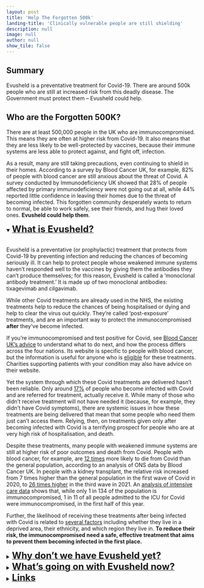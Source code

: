 ```yaml
---
layout: post
title: 'Help The Forgotten 500k'
landing-title: 'Clinically vulnerable people are still shielding'
description: null
image: null
author: null
show_tile: false
---
```


<h2>Summary</h2>
<p>Evusheld is a preventative treatment for Covid-19. There are around 500k people who are still at increased risk from this deadly disease. The Government must protect them – Evusheld could help.</p>

<h2>Who are the Forgotten 500K?</h2>
<p>There are at least 500,000 people in the UK who are immunocompromised. This means they are often at higher risk from Covid-19. It also means that they are less likely to be well-protected by vaccines, because their immune systems are less able to protect against, and fight off, infection. </p>

<p>As a result, many are still taking precautions, even continuing to shield in their homes. According to a survey by Blood Cancer UK, for example, 82% of people with blood cancer are still anxious about the threat of Covid. A survey conducted by Immunodeficiency UK showed that 28% of people affected by primary immunodeficiency were not going out at all, while 44% reported little confidence in leaving their homes due to the threat of becoming infected. This forgotten community desperately wants to return to normal, be able to work safely, see their friends, and hug their loved ones. <b>Evusheld could help them</b>.</p>


<a href=""></a>
<details open>
<summary><b><u><font size="+2">What is Evusheld?</font></u></b></summary>
<br>

<p>Evusheld is a preventative (or prophylactic) treatment that protects from Covid-19 by preventing infection and reducing the chances of becoming seriously ill. It can help to protect people whose weakened immune systems haven’t responded well to the vaccines by giving them the antibodies they can’t produce themselves; for this reason, Evusheld is called a ‘monoclonal antibody treatment.’ It is made up of two monoclonal antibodies: tixagevimab and cilgavimab.</p>

<p>While other Covid treatments are already used in the NHS, the existing treatments help to reduce the chances of being hospitalised or dying and help to clear the virus out quickly. They’re called ‘post-exposure’ treatments, and are an important way to protect the immunocompromised <b>after</b> they’ve become infected.</p>

<p>If you’re immunocompromised and test positive for Covid, see <a href="https://bloodcancer.org.uk/support-for-you/coronavirus-covid-19/covid-vaccine-blood-cancer/covid-antibody-treatment/">Blood Cancer UK’s advice</a> to understand what to do next, and how the process differs across the four nations. Its website is specific to people with blood cancer, but the information is useful for anyone who is <a href="https://www.nhs.uk/conditions/coronavirus-covid-19/self-care-and-treatments-for-coronavirus/treatments-for-coronavirus/">eligible</a> for these treatments. Charities supporting patients with your condition may also have advice on their website.</p>

<p>Yet the system through which these Covid treatments are delivered hasn’t been reliable. Only around <a href="https://reports.opensafely.org/reports/antivirals-and-nmabs-for-non-hospitalised-covid-19-patients-coverage-report/#demographic:~:text=Table%201%20Count,up%20to%20100%25">17%</a> of people who become infected with Covid and are referred for treatment, actually receive it. While many of those who didn’t receive treatment will not have needed it (because, for example, they didn’t have Covid symptoms), there are systemic issues in how these treatments are being delivered that mean that some people who need them just can’t access them. Relying, then, on treatments given only after becoming infected with Covid is a terrifying prospect for people who are at very high risk of hospitalisation, and death. </p>

<p>Despite these treatments, many people with weakened immune systems are still at higher risk of poor outcomes and death from Covid. People with blood cancer, for example, are <a href="https://www.ons.gov.uk/peoplepopulationandcommunity/birthsdeathsandmarriages/deaths/datasets/preexistingconditionsofpeoplewhodiedduetocovid19englandandwales">12 times</a> more likely to die from Covid than the general population, according to an analysis of ONS data by Blood Cancer UK. In people with a kidney transplant, the relative risk increased from 7 times higher than the general population in the first wave of Covid in 2020, to <a href="https://www.opensafely.org/research/2022/covid-mortality-changes-over-time/">26 times higher</a> in the third wave in 2021. An <a href="https://www.icnarc.org/our-audit/audits/cmp/reports">analysis of intensive care data</a> shows that, while only 1 in 134 of the population is immunocompromised, 1 in 11 of all people admitted to the ICU for Covid were immunocompromised, in the first half of this year.</p>

<p>Further, the likelihood of receiving these treatments after being infected with Covid is related to <a href="https://www.medrxiv.org/content/10.1101/2022.03.07.22272026v2.full.pdf">several factors</a> including whether they live in a deprived area, their ethnicity, and which region they live in. <b>To reduce their risk, the immunocompromised need a safe, effective treatment that aims to prevent them becoming infected in the first place.</b></p>

</details>


<details>
<summary><b><u><font size="+2">Why don’t we have Evusheld yet?</font></u></b></summary>
<br>

<p>Evusheld has been rolled out in 33 countries, including the United States, Canada, Japan, and France. Most of these countries have measured the impact and effectiveness of Evusheld to monitor whether it works against new variants. The latest <a href="https://academic.oup.com/cid/advance-article/doi/10.1093/cid/ciac625/6651663">real-world data</a>, published as a pre-print (undergoing peer-review) on July 29 and collected in Israel during the Omicron BA.1 and BA.2 waves, shows that immunocompromised <b>people who took Evusheld were half as likely to become infected with Covid, and 92% less likely to be hospitalised and/or die.</b></p>

<p>Although Evusheld was approved for use in the UK on 17 March 2022 by the Medicines and Healthcare Products Regulatory Agency (MHRA), the Government hasn’t bought any doses for use by the NHS. The Westminster Government’s rationale for this is that there isn’t enough evidence of Evusheld’s effectiveness against the Omicron subvariants. While the main clinical trials testing Evusheld were conducted against the Delta variant of the virus, newer research has shown that it’s still effective against Omicron BA.1 and BA.2, but less effective against Omicron BA.4 and BA.5. For more information on Evusheld’s effectiveness against the Omicron variants, see <a href="https://bloodcancer.org.uk/news/evusheld-does-it-work-against-omicron/">this blog</a> post by Blood Cancer UK.</p>

<p>It’s impossible to say whether Evusheld will be more or less effective against future variants, because we can’t predict how the virus will mutate. This is the same for all monoclonal antibody treatments, including sotrovimab, which is used in the NHS to treat Covid after you’ve been infected. The Covid vaccines are even more susceptible to reduced effectiveness against new variants than Evusheld or sotrovimab, because they target a part of the virus that has mutated considerably over the course of the pandemic. However, the Government has rightly continued to purchase vaccines.</p>

<p><b>We believe Evusheld should be bought by the Government, because it still has the ability to prevent Covid and can help to fight against the virus when someone comes into contact with it.</b> It’s needed for those people whose immune systems aren’t responding adequately to the vaccines. There are robust safeguards in place in the UK to ensure that drugs such as these are monitored for effectiveness in light of new variants – as is the case for sotrovimab. Evusheld should be bought, rolled out, and monitored accordingly when new variants arise.</p>

</details>


<details>
<summary><b><u><font size="+2">What’s going on with Evusheld now?</font></u></b></summary>
<br>

<p>In July, the National Institute for Health and Care Excellence (NICE) <a href="https://www.nice.org.uk/guidance/indevelopment/gid-ta11102">launched an appraisal</a> of Evusheld. This is an evaluation of its clinical and cost-effectiveness. Covid vaccines and other Covid treatments are normally rolled out before they’re fully appraised by NICE, via a pathway called <a href="https://www.nice.org.uk/covid-19/rapid-c19">RAPID C-19</a>. This is because the individual and public health need for these treatments is considered greater and more urgent than the need to determine how cost-effective they are. If the vaccines had undergone NICE appraisals before they were rolled out, for instance, they would have been delayed, typically for around one year.</p>

<p>In August, the Government announced that, based on advice from the RAPID C-19 Oversight Group and independent experts, it would wait until Evusheld had been appraised by NICE before deciding whether to make it available. This is unusual for Covid treatments: it’s the first time this has happened since the start of the pandemic. The NICE appraisal won’t be complete until the end of May 2023. For immunocompromised people who haven’t mounted an adequate response to the Covid vaccines, this means they may have very little protection against Covid this winter, and must rely on post-exposure Covid treatments after they become infected.</p>

<p>The immunocompromised urgently need a safe and effective treatment to help prevent them from getting infected with Covid, and from the severe outcomes associated with the disease. <b>The Government should buy Evusheld and make it available on the NHS in time for winter, to help protect those who can’t rely on vaccines and post-exposure treatments alone.</b></p>

</details>

<details>
<summary><b><u><font size="+2">Links</font></u></b></summary>
<br>

<p>Discover more about Evusheld <a href="https://getevusheld.uk/4_media.html">here</a>.</p>

</details>
